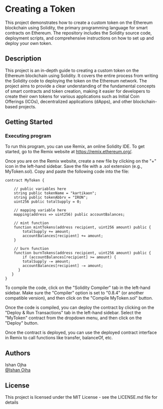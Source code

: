 # Creating a Token

This project demonstrates how to create a custom token on the Ethereum blockchain using Solidity, the primary programming language for smart contracts on Ethereum. The repository includes the Solidity source code, deployment scripts, and comprehensive instructions on how to set up and deploy your own token.
## Description

This project is an in-depth guide to creating a custom token on the Ethereum blockchain using Solidity. It covers the entire process from writing the Solidity code to deploying the token on the Ethereum network. The project aims to provide a clear understanding of the fundamental concepts of smart contracts and token creation, making it easier for developers to create their own tokens for various applications such as Initial Coin Offerings (ICOs), decentralized applications (dApps), and other blockchain-based projects.
## Getting Started

### Executing program

To run this program, you can use Remix, an online Solidity IDE. To get started, go to the Remix website at https://remix.ethereum.org/.

Once you are on the Remix website, create a new file by clicking on the "+" icon in the left-hand sidebar. Save the file with a .sol extension (e.g., MyToken.sol). Copy and paste the following code into the file:

```solidity
contract MyToken {

    // public variables here
    string public tokenName = "kartikaon";
    string public tokenAbbrv = "IRON";
    uint256 public totalSupply = 0;

    // mapping variable here
    mapping(address => uint256) public accountBalances;

    // mint function
    function mintTokens(address recipient, uint256 amount) public {
        totalSupply += amount;
        accountBalances[recipient] += amount;
    }

    // burn function
    function burnTokens(address recipient, uint256 amount) public {
        if (accountBalances[recipient] >= amount) {
        totalSupply -= amount;
        accountBalances[recipient] -= amount;
      }
   }
}

```

To compile the code, click on the "Solidity Compiler" tab in the left-hand sidebar. Make sure the "Compiler" option is set to "0.8.4" (or another compatible version), and then click on the "Compile MyToken.sol" button.

Once the code is compiled, you can deploy the contract by clicking on the "Deploy & Run Transactions" tab in the left-hand sidebar. Select the "MyToken" contract from the dropdown menu, and then click on the "Deploy" button.

Once the contract is deployed, you can use the deployed contract interface in Remix to call functions like transfer, balanceOf, etc.
## Authors

Ishan Ojha  
[@Ishan Ojha](https://ishanojhahs@gmail.com)


## License

This project is licensed under the MIT License - see the LICENSE.md file for details
